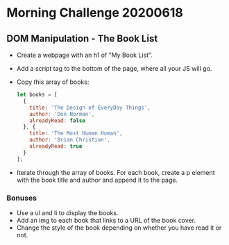 # Morning Challenge 20200618

## DOM Manipulation - The Book List

- Create a webpage with an h1 of "My Book List".
- Add a script tag to the bottom of the page, where all your JS will go.
- Copy this array of books:

    ```javascript
    let books = [
      {
        title: 'The Design of EveryDay Things',
        author: 'Don Norman',
        alreadyRead: false
      }, {
        title: 'The Most Human Human',
        author: 'Brian Christian',
        alreadyRead: true
      }
    ];
    ```

- Iterate through the array of books. For each book, create a p element with the book title and author and append it to the page.

### Bonuses

- Use a ul and li to display the books.
- Add an img to each book that links to a URL of the book cover.
- Change the style of the book depending on whether you have read it or not.
